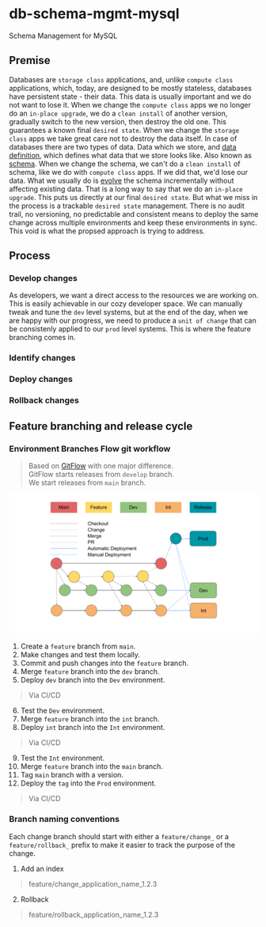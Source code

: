 # db-schema-mgmt-mysql
Schema Management for MySQL

## Premise
Databases are `storage class` applications, and, unlike `compute class` applications, which, today, are designed to be mostly stateless, databases have persistent state - their data. This data is usually important and we do not want to lose it. When we change the `compute class` apps we no longer do an `in-place upgrade`, we do a `clean install` of another version, gradually switch to the new version, then destroy the old one. This guarantees a known final `desired state`. When we change the `storage class` apps we take great care not to destroy the data itself. In case of databases there are two types of data. Data which we store, and [data definition](https://en.wikipedia.org/wiki/Data_definition_language), which defines what data that we store looks like. Also known as [schema](https://en.wikipedia.org/wiki/Database_schema). When we change the schema, we can't do a `clean install` of schema, like we do with `compute class` apps. If we did that, we'd lose our data. What we usually do is [evolve](https://en.wikipedia.org/wiki/Evolutionary_database_design) the schema incrementally without affecting existing data. That is a long way to say that we do an `in-place upgrade`. This puts us directly at our final `desired state`. But what we miss in the process is a trackable `desired state` management. There is no audit trail, no versioning, no predictable and consistent means to deploy the same change across multiple environments and keep these environments in sync. This void is what the propsed approach is trying to address.   

## Process
### Develop changes
  As developers, we want a direct access to the resources we are working on. This is easily achievable in our cozy developer space. We can manually tweak and tune the `dev` level systems, but at the end of the day, when we are happy with our progress, we need to produce a `unit of change` that can be consistenly applied to our `prod` level systems. This is where the feature branching comes in.
### Identify changes
### Deploy changes
### Rollback changes 

## Feature branching and release cycle
### Environment Branches Flow git workflow
> Based on [GitFlow](https://www.atlassian.com/git/tutorials/comparing-workflows/gitflow-workflow) with one major difference.  
> GitFlow starts releases from `develop` branch.  
> We start releases from `main` branch.
<img src="EBFlow.svg" width="600" />

1. Create a `feature` branch from `main`.
2. Make changes and test them locally.
3. Commit and push changes into the `feature` branch.
4. Merge `feature` branch into the `dev` branch.
5. Deploy `dev` branch into the `Dev` environment.
> Via CI/CD
6. Test the `Dev` environment.
7. Merge `feature` branch into the `int` branch.
8. Deploy `int` branch into the `Int` environment.
> Via CI/CD
9. Test the `Int` environment.
10. Merge `feature` branch into the `main` branch.
11. Tag `main` branch with a version.
12. Deploy the `tag` into the `Prod` environment.
> Via CI/CD


### Branch naming conventions
Each change branch should start with either a `feature/change_` or a `feature/rollback_` prefix to make it easier to track the purpose of the change.

1. Add an index
> feature/change_application_name_1.2.3

2. Rollback
> feature/rollback_application_name_1.2.3
